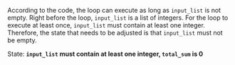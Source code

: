 According to the code, the loop can execute as long as `input_list` is not empty. Right before the loop, `input_list` is a list of integers. For the loop to execute at least once, `input_list` must contain at least one integer. Therefore, the state that needs to be adjusted is that `input_list` must not be empty.

State: **`input_list` must contain at least one integer, `total_sum` is 0**